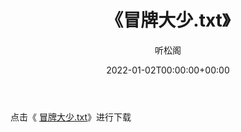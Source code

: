﻿---
title:  《冒牌大少.txt》
date:   2022-01-02T00:00:00+00:00
author: 听松阁
layout: post
permalink: /冒牌大少/
categories: 小说
tags: [小说]
---

点击《 [冒牌大少.txt](http://img.660000.xyz/bookstukust/book/bntxt/10/冒牌大少.txt)》进行下载